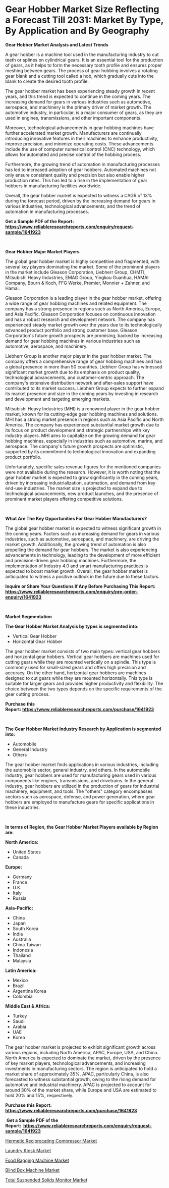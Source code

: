 <p><h1>Gear Hobber Market Size Reflecting a Forecast Till 2031: Market By Type, By Application and By Geography</h1></p><p><strong>Gear Hobber Market Analysis and Latest Trends</strong></p>
<p><p>A gear hobber is a machine tool used in the manufacturing industry to cut teeth or splines on cylindrical gears. It is an essential tool for the production of gears, as it helps to form the necessary tooth profile and ensures proper meshing between gears. The process of gear hobbing involves a rotating gear blank and a cutting tool called a hob, which gradually cuts into the blank to create the desired tooth profile.</p><p>The gear hobber market has been experiencing steady growth in recent years, and this trend is expected to continue in the coming years. The increasing demand for gears in various industries such as automotive, aerospace, and machinery is the primary driver of market growth. The automotive industry, in particular, is a major consumer of gears, as they are used in engines, transmissions, and other important components.</p><p>Moreover, technological advancements in gear hobbing machines have further accelerated market growth. Manufacturers are continually introducing innovative features in their machines to enhance productivity, improve precision, and minimize operating costs. These advancements include the use of computer numerical control (CNC) technology, which allows for automated and precise control of the hobbing process.</p><p>Furthermore, the growing trend of automation in manufacturing processes has led to increased adoption of gear hobbers. Automated machines not only ensure consistent quality and precision but also enable higher production rates. This has led to a rise in the implementation of gear hobbers in manufacturing facilities worldwide.</p><p>Overall, the gear hobber market is expected to witness a CAGR of 13% during the forecast period, driven by the increasing demand for gears in various industries, technological advancements, and the trend of automation in manufacturing processes.</p></p>
<p><strong>Get a Sample PDF of the Report:&nbsp; <a href="https://www.reliableresearchreports.com/enquiry/request-sample/1641923">https://www.reliableresearchreports.com/enquiry/request-sample/1641923</a></strong></p>
<p>&nbsp;</p>
<p><strong>Gear Hobber Major Market Players</strong></p>
<p><p>The global gear hobber market is highly competitive and fragmented, with several key players dominating the market. Some of the prominent players in the market include Gleason Corporation, Liebherr Group, CHMTI, Mitsubishi Heavy Industries, EMAG Group, Yingkou Guanhua, HAMAI Company, Bourn & Koch, FFG Werke, Premier, Monnier + Zahner, and Hamai.</p><p>Gleason Corporation is a leading player in the gear hobber market, offering a wide range of gear hobbing machines and related equipment. The company has a strong presence in regions such as North America, Europe, and Asia Pacific. Gleason Corporation focuses on continuous innovation and has a robust research and development network. The company has experienced steady market growth over the years due to its technologically advanced product portfolio and strong customer base. Gleason Corporation's future growth prospects are promising, backed by increasing demand for gear hobbing machines in various industries such as automotive, aerospace, and machinery.</p><p>Liebherr Group is another major player in the gear hobber market. The company offers a comprehensive range of gear hobbing machines and has a global presence in more than 50 countries. Liebherr Group has witnessed significant market growth due to its emphasis on product quality, technological advancements, and customer-centric approach. The company's extensive distribution network and after-sales support have contributed to its market success. Liebherr Group expects to further expand its market presence and size in the coming years by investing in research and development and targeting emerging markets.</p><p>Mitsubishi Heavy Industries (MHI) is a renowned player in the gear hobber market, known for its cutting-edge gear hobbing machines and solutions. MHI has a strong market presence in regions such as Asia Pacific and North America. The company has experienced substantial market growth due to its focus on product development and strategic partnerships with key industry players. MHI aims to capitalize on the growing demand for gear hobbing machines, especially in industries such as automotive, marine, and aerospace. The company's future growth prospects are optimistic, supported by its commitment to technological innovation and expanding product portfolio.</p><p>Unfortunately, specific sales revenue figures for the mentioned companies were not available during the research. However, it is worth noting that the gear hobber market is expected to grow significantly in the coming years, driven by increasing industrialization, automation, and demand from key end-use industries. The market size is projected to expand due to technological advancements, new product launches, and the presence of prominent market players offering competitive solutions.</p></p>
<p>&nbsp;</p>
<p><strong>What Are The Key Opportunities For Gear Hobber Manufacturers?</strong></p>
<p><p>The global gear hobber market is expected to witness significant growth in the coming years. Factors such as increasing demand for gears in various industries, such as automotive, aerospace, and machinery, are driving the market growth. Additionally, the growing trend of automation is also propelling the demand for gear hobbers. The market is also experiencing advancements in technology, leading to the development of more efficient and precision-driven gear hobbing machines. Furthermore, the implementation of Industry 4.0 and smart manufacturing practices is expected to boost market growth. Overall, the gear hobber market is anticipated to witness a positive outlook in the future due to these factors.</p></p>
<p><strong>Inquire or Share Your Questions If Any Before Purchasing This Report: <a href="https://www.reliableresearchreports.com/enquiry/pre-order-enquiry/1641923">https://www.reliableresearchreports.com/enquiry/pre-order-enquiry/1641923</a></strong></p>
<p>&nbsp;</p>
<p><strong>Market Segmentation</strong></p>
<p><strong>The Gear Hobber Market Analysis by types is segmented into:</strong></p>
<p><ul><li>Vertical Gear Hobber</li><li>Horizontal Gear Hobber</li></ul></p>
<p><p>The gear hobber market consists of two main types: vertical gear hobbers and horizontal gear hobbers. Vertical gear hobbers are machines used for cutting gears while they are mounted vertically on a spindle. This type is commonly used for small-sized gears and offers high precision and accuracy. On the other hand, horizontal gear hobbers are machines designed to cut gears while they are mounted horizontally. This type is suitable for larger gears and provides higher productivity and flexibility. The choice between the two types depends on the specific requirements of the gear cutting process.</p></p>
<p><strong>Purchase this Report:&nbsp;<a href="https://www.reliableresearchreports.com/purchase/1641923">https://www.reliableresearchreports.com/purchase/1641923</a></strong></p>
<p>&nbsp;</p>
<p><strong>The Gear Hobber Market Industry Research by Application is segmented into:</strong></p>
<p><ul><li>Automobile</li><li>General Industry</li><li>Others</li></ul></p>
<p><p>The gear hobber market finds applications in various industries, including the automobile sector, general industry, and others. In the automobile industry, gear hobbers are used for manufacturing gears used in various components like engines, transmissions, and drivetrains. In the general industry, gear hobbers are utilized in the production of gears for industrial machinery, equipment, and tools. The "others" category encompasses sectors such as aerospace, defense, and power generation, where gear hobbers are employed to manufacture gears for specific applications in these industries.</p></p>
<p>&nbsp;</p>
<p><strong>In terms of Region, the Gear Hobber Market Players available by Region are:</strong></p>
<p>
    <p> <strong> North America: </strong>
        <ul>
            <li>United States</li>
            <li>Canada</li>
        </ul>
        </p> 
    <p> <strong> Europe: </strong>
        <ul>
            <li>Germany</li>
            <li>France</li>
            <li>U.K.</li>
            <li>Italy</li>
            <li>Russia</li>
        </ul>
        </p> 
    <p> <strong> Asia-Pacific: </strong>
        <ul>
            <li>China</li>
            <li>Japan</li>
            <li>South Korea</li>
            <li>India</li>
            <li>Australia</li>
            <li>China Taiwan</li>
            <li>Indonesia</li>
            <li>Thailand</li>
            <li>Malaysia</li>
        </ul>
        </p> 
    <p> <strong> Latin America: </strong>
        <ul>
            <li>Mexico</li>
            <li>Brazil</li>
            <li>Argentina Korea</li>
            <li>Colombia</li>
        </ul>
        </p> 
    <p> <strong> Middle East & Africa: </strong>
        <ul>
            <li>Turkey</li>
            <li>Saudi</li>
            <li>Arabia</li>
            <li>UAE</li>
            <li>Korea</li>
        </ul>
    </p>
    </p>
<p><p>The gear hobber market is projected to exhibit significant growth across various regions, including North America, APAC, Europe, USA, and China. North America is expected to dominate the market, driven by the presence of key market players, technological advancements, and increasing investments in manufacturing sectors. The region is anticipated to hold a market share of approximately 35%. APAC, particularly China, is also forecasted to witness substantial growth, owing to the rising demand for automotive and industrial machinery. APAC is projected to account for around 30% of the market share, while Europe and USA are estimated to hold 20% and 15%, respectively.</p></p>
<p><strong>Purchase this Report: <a href="https://www.reliableresearchreports.com/purchase/1641923">https://www.reliableresearchreports.com/purchase/1641923</a></strong></p>
<p>&nbsp;<strong>Get a Sample PDF of the Report:&nbsp;&nbsp;<a href="https://www.reliableresearchreports.com/enquiry/request-sample/1641923">https://www.reliableresearchreports.com/enquiry/request-sample/1641923</a></strong></p>
<p><strong></strong></p>
<p><p><a href="https://github.com/dringals/Market-Research-Report-List-2/blob/main/hermetic-reciprocating-compressor-market.md">Hermetic Reciprocating Compressor Market</a></p><p><a href="https://github.com/gaydyna/Market-Research-Report-List-2/blob/main/laundry-kiosk-market.md">Laundry Kiosk Market</a></p><p><a href="https://github.com/tamvrosiya/Market-Research-Report-List-2/blob/main/food-bagging-machine-market.md">Food Bagging Machine Market</a></p><p><a href="https://github.com/amonskiyk/Market-Research-Report-List-2/blob/main/blind-box-machine-market.md">Blind Box Machine Market</a></p><p><a href="https://github.com/Paul14Anderson63/Market-Research-Report-List-2/blob/main/total-suspended-solids-monitor-market.md">Total Suspended Solids Monitor Market</a></p></p>